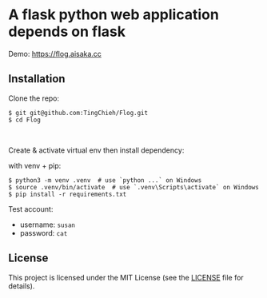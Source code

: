 # A flask python web application depends on flask

Demo: https://flog.aisaka.cc

## Installation



Clone the repo:

```
$ git git@github.com:TingChieh/Flog.git
$ cd Flog
```

​    

Create & activate virtual env then install dependency:

with venv + pip:

```
$ python3 -m venv .venv  # use `python ...` on Windows
$ source .venv/bin/activate  # use `.venv\Scripts\activate` on Windows
$ pip install -r requirements.txt
```


Test account:

- username: `susan`
- password: `cat`

## License



This project is licensed under the MIT License (see the [LICENSE](https://github.com/greyli/greybook/blob/main/LICENSE) file for details).
